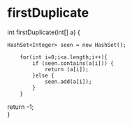 # firstDuplicate


int firstDuplicate(int[] a) {
    
    
    HashSet<Integer> seen = new HashSet();
        
        for(int i=0;i<a.length;i++){
            if (seen.contains(a[i])) {
                return (a[i]);
            }else {
                seen.add(a[i]);
            }
        }

return -1;       
}

